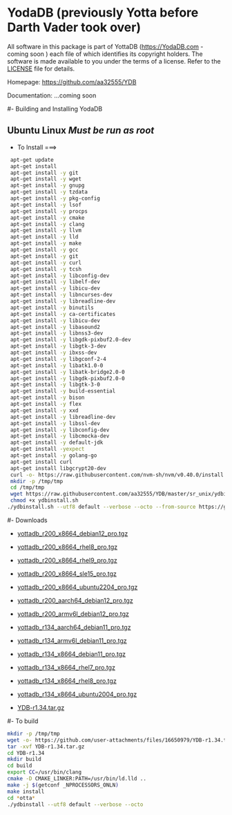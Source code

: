 # YodaDB (previously Yotta before Darth Vader took over)

All software in this package is part of YottaDB (https://YodaDB.com - coming soon ) each
file of which identifies its copyright holders. The software is made available
to you under the terms of a license. Refer to the [LICENSE](LICENSE) file for details.

Homepage: https://github.com/aa32555/YDB

Documentation: ...coming soon

#- Building and Installing YodaDB
 ## Ubuntu Linux ***Must be run as root***

* To Install ===>
```sh
 apt-get update
 apt-get install
 apt-get install -y git
 apt-get install -y wget
 apt-get install -y gnupg
 apt-get install -y tzdata 
 apt-get install -y pkg-config 
 apt-get install -y lsof
 apt-get install -y procps
 apt-get install -y cmake 
 apt-get install -y clang
 apt-get install -y llvm
 apt-get install -y lld
 apt-get install -y make
 apt-get install -y gcc
 apt-get install -y git
 apt-get install -y curl
 apt-get install -y tcsh
 apt-get install -y libconfig-dev
 apt-get install -y libelf-dev
 apt-get install -y libicu-dev
 apt-get install -y libncurses-dev
 apt-get install -y libreadline-dev
 apt-get install -y binutils
 apt-get install -y ca-certificates
 apt-get install -y libicu-dev
 apt-get install -y libasound2
 apt-get install -y libnss3-dev
 apt-get install -y libgdk-pixbuf2.0-dev
 apt-get install -y libgtk-3-dev
 apt-get install -y ibxss-dev
 apt-get install -y libgconf-2-4
 apt-get install -y libatk1.0-0
 apt-get install -y libatk-bridge2.0-0
 apt-get install -y libgdk-pixbuf2.0-0
 apt-get install -y libgtk-3-0
 apt-get install -y build-essential
 apt-get install -y bison
 apt-get install -y flex
 apt-get install -y xxd
 apt-get install -y libreadline-dev
 apt-get install -y libssl-dev
 apt-get install -y libconfig-dev
 apt-get install -y libcmocka-dev
 apt-get install -y default-jdk
 apt-get install -yexpect
 apt-get install -y golang-go
 apt-get install curl
 apt-get install libgcrypt20-dev
 curl -o- https://raw.githubusercontent.com/nvm-sh/nvm/v0.40.0/install.sh | bash
 mkdir -p /tmp/tmp
 cd /tmp/tmp
 wget https://raw.githubusercontent.com/aa32555/YDB/master/sr_unix/ydbinstall.sh
 chmod +x ydbinstall.sh
./ydbinstall.sh --utf8 default --verbose --octo --from-source https://github.com/aa32555/YDB.git --overwrite-existing 
 ```

#- Downloads

- [yottadb_r200_x8664_debian12_pro.tgz](https://github.com/user-attachments/files/16650743/yottadb_r200_x8664_debian12_pro.tgz)

- [yottadb_r200_x8664_rhel8_pro.tgz](https://github.com/user-attachments/files/16650741/yottadb_r200_x8664_rhel8_pro.tgz)

- [yottadb_r200_x8664_rhel9_pro.tgz](https://github.com/user-attachments/files/16650740/yottadb_r200_x8664_rhel9_pro.tgz)

- [yottadb_r200_x8664_sle15_pro.tgz](https://github.com/user-attachments/files/16650739/yottadb_r200_x8664_sle15_pro.tgz)

- [yottadb_r200_x8664_ubuntu2204_pro.tgz](https://github.com/user-attachments/files/16650735/yottadb_r200_x8664_ubuntu2204_pro.tgz)

- [yottadb_r200_aarch64_debian12_pro.tgz](https://github.com/user-attachments/files/16650828/yottadb_r200_aarch64_debian12_pro.tgz)

- [yottadb_r200_armv6l_debian12_pro.tgz](https://github.com/user-attachments/files/16650826/yottadb_r200_armv6l_debian12_pro.tgz)

- [yottadb_r134_aarch64_debian11_pro.tgz](https://github.com/user-attachments/files/16650985/yottadb_r134_aarch64_debian11_pro.tgz)
 
- [yottadb_r134_armv6l_debian11_pro.tgz](https://github.com/user-attachments/files/16650984/yottadb_r134_armv6l_debian11_pro.tgz)
 
- [yottadb_r134_x8664_debian11_pro.tgz](https://github.com/user-attachments/files/16650983/yottadb_r134_x8664_debian11_pro.tgz)
 
- [yottadb_r134_x8664_rhel7_pro.tgz](https://github.com/user-attachments/files/16650982/yottadb_r134_x8664_rhel7_pro.tgz)
 
- [yottadb_r134_x8664_rhel8_pro.tgz](https://github.com/user-attachments/files/16650981/yottadb_r134_x8664_rhel8_pro.tgz)
 
- [yottadb_r134_x8664_ubuntu2004_pro.tgz](https://github.com/user-attachments/files/16650980/yottadb_r134_x8664_ubuntu2004_pro.tgz)

- [YDB-r1.34.tar.gz](https://github.com/user-attachments/files/16650979/YDB-r1.34.tar.gz)





#- To build
```sh
mkdir -p /tmp/tmp
wget -o- https://github.com/user-attachments/files/16650979/YDB-r1.34.tar.gz
tar -xvf YDB-r1.34.tar.gz
cd YDB-r1.34
mkdir build
cd build
export CC=/usr/bin/clang
cmake -D CMAKE_LINKER:PATH=/usr/bin/ld.lld ..
make -j $(getconf _NPROCESSORS_ONLN)
make install
cd *otta*
./ydbinstall --utf8 default --verbose --octo
```


